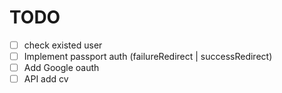 # TODO

- [ ] check existed user
- [ ] Implement passport auth (failureRedirect | successRedirect)
- [ ] Add Google oauth
- [ ] API add cv

[](https://github.com/supercede/passport-auth-express)
[](https://codeburst.io/handling-authentication-in-nodejs-express-with-passport-part-2-mongodb-and-passport-50351c6e93e)
[](https://itnext.io/implementing-json-web-tokens-passport-js-in-a-javascript-application-with-react-b86b1f313436)

[](https://github.com/ga-wdi-exercises/express-passport-local-authentication)
[](https://github.com/tutsplus/passport-mongo)

[](https://github.com/shoaibcode/express-handler/tree/upload-image-part1)
[](https://anonystick.com/blog-developer/uploading-files-cloudinary-using-multer-and-expressjs-2019101942735655)

[](https://ec62a7a5-aaa9-47f4-a894-907d48db9530.ws-us02.gitpod.io/#/workspace/express-mongo-jwt-boilerplate)
